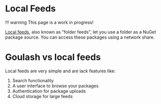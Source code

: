 # Local Feeds

!!! warning
    This page is a work in progress!

[Local feeds](https://docs.microsoft.com/en-us/nuget/hosting-packages/local-feeds), also known as "folder feeds", let you
use a folder as a NuGet package source. You can access these packages using a network share.

# Goulash vs local feeds

Local feeds are very simple and are lack features like:

1. Search functionality
1. A user interface to browse your packages
1. Authentication for package uploads
1. Cloud storage for large feeds
